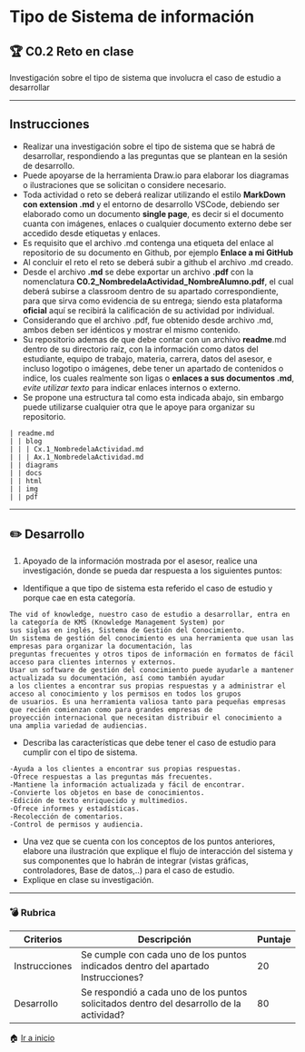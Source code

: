 # Tipo de Sistema de información

## :trophy: C0.2 Reto en clase

Investigación sobre el tipo de sistema que involucra el caso de estudio a desarrollar

___

## Instrucciones

- Realizar una investigación sobre el tipo de sistema que se habrá de desarrollar, respondiendo a las preguntas que se plantean en la sesión de desarrollo.
- Puede apoyarse de la herramienta Draw.io para elaborar los diagramas o ilustraciones que se solicitan o considere necesario.
- Toda actividad o reto se deberá realizar utilizando el estilo **MarkDown con extension .md** y el entorno de desarrollo VSCode, debiendo ser elaborado como un documento **single page**, es decir si el documento cuanta con imágenes, enlaces o cualquier documento externo debe ser accedido desde etiquetas y enlaces.
- Es requisito que el archivo .md contenga una etiqueta del enlace al repositorio de su documento en Github, por ejemplo **Enlace a mi GitHub**
- Al concluir el reto el reto se deberá subir a github el archivo .md creado.
- Desde el archivo **.md** se debe exportar un archivo **.pdf** con la nomenclatura **C0.2_NombredelaActividad_NombreAlumno.pdf**, el cual deberá subirse a classroom dentro de su apartado correspondiente, para que sirva como evidencia de su entrega; siendo esta plataforma **oficial** aquí se recibirá la calificación de su actividad por individual.
- Considerando que el archivo .pdf, fue obtenido desde archivo .md, ambos deben ser idénticos y mostrar el mismo contenido.
- Su repositorio ademas de que debe contar con un archivo **readme**.md dentro de su directorio raíz, con la información como datos del estudiante, equipo de trabajo, materia, carrera, datos del asesor, e incluso logotipo o imágenes, debe tener un apartado de contenidos o indice, los cuales realmente son ligas o **enlaces a sus documentos .md**, _evite utilizar texto_ para indicar enlaces internos o externo.
- Se propone una estructura tal como esta indicada abajo, sin embargo puede utilizarse cualquier otra que le apoye para organizar su repositorio.

```
| readme.md
| | blog
| | | Cx.1_NombredelaActividad.md
| | | Ax.1_NombredelaActividad.md
| | diagrams
| | docs
| | html
| | img
| | pdf    
```
___

## :pencil2:  Desarrollo

1. Apoyado de la información mostrada por el asesor, realice una investigación, donde se pueda dar respuesta a los siguientes puntos:

  - Identifique a que tipo de sistema esta referido el caso de estudio y porque cae en esta categoría.
   ```
   The vid of knowledge, nuestro caso de estudio a desarrollar, entra en la categoría de KMS (Knowledge Management System) por 
   sus siglas en inglés, Sistema de Gestión del Conocimiento.
   Un sistema de gestión del conocimiento es una herramienta que usan las empresas para organizar la documentación, las 
   preguntas frecuentes y otros tipos de información en formatos de fácil acceso para clientes internos y externos.
   Usar un software de gestión del conocimiento puede ayudarle a mantener actualizada su documentación, así como también ayudar 
   a los clientes a encontrar sus propias respuestas y a administrar el acceso al conocimiento y los permisos en todos los grupos 
   de usuarios. Es una herramienta valiosa tanto para pequeñas empresas que recién comienzan como para grandes empresas de 
   proyección internacional que necesitan distribuir el conocimiento a una amplia variedad de audiencias.
   ```
  - Describa las características que debe tener el caso de estudio para cumplir con el tipo de sistema.
  ```
  -Ayuda a los clientes a encontrar sus propias respuestas.
  -Ofrece respuestas a las preguntas más frecuentes.
  -Mantiene la información actualizada y fácil de encontrar.
  -Convierte los objetos en base de conocimientos.
  -Edición de texto enriquecido y multimedios.
  -Ofrece informes y estadísticas.
  -Recolección de comentarios.
  -Control de permisos y audiencia.
  ```
  - Una vez que se cuenta con los conceptos de los puntos anteriores, elabore una ilustración que explique el flujo de interacción del sistema y sus componentes que lo habrán de integrar (vistas gráficas, controladores, Base de datos,..) para el caso de estudio.
  - Explique en clase su investigación.
___

### :bomb: Rubrica

| Criterios     | Descripción                                                                                  | Puntaje |
| ------------- | -------------------------------------------------------------------------------------------- | ------- |
| Instrucciones | Se cumple con cada uno de los puntos indicados dentro del apartado Instrucciones?            | 20 |
| Desarrollo    | Se respondió a cada uno de los puntos solicitados dentro del desarrollo de la actividad?     | 80      |

   
:house: [Ir a inicio](readme.md)
